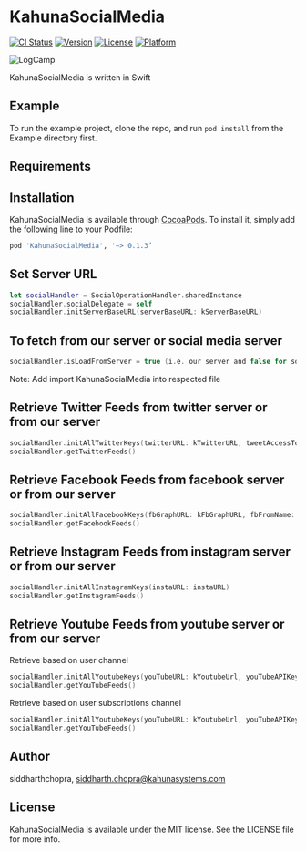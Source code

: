 # KahunaSocialMedia

[![CI Status](http://img.shields.io/travis/siddharthchopra/KahunaSocialMedia.svg?style=flat)](https://travis-ci.org/siddharthchopra/KahunaSocialMedia)
[![Version](https://img.shields.io/cocoapods/v/KahunaSocialMedia.svg?style=flat)](http://cocoapods.org/pods/KahunaSocialMedia)
[![License](https://img.shields.io/cocoapods/l/KahunaSocialMedia.svg?style=flat)](http://cocoapods.org/pods/KahunaSocialMedia)
[![Platform](https://img.shields.io/cocoapods/p/KahunaSocialMedia.svg?style=flat)](http://cocoapods.org/pods/KahunaSocialMedia)

![LogCamp](http://www.kahuna-mobihub.com/templates/ja_puresite/images/logo-trans.png)

KahunaSocialMedia is written in Swift

## Example

To run the example project, clone the repo, and run `pod install` from the Example directory first.

## Requirements

## Installation

KahunaSocialMedia is available through [CocoaPods](http://cocoapods.org). To install
it, simply add the following line to your Podfile:

```ruby
pod 'KahunaSocialMedia', '~> 0.1.3’
```

## Set Server URL
```swift
let socialHandler = SocialOperationHandler.sharedInstance
socialHandler.socialDelegate = self
socialHandler.initServerBaseURL(serverBaseURL: kServerBaseURL)
```
## To fetch from our server or social media server 
```swift
socialHandler.isLoadFromServer = true (i.e. our server and false for social media server)
```

Note:
Add import KahunaSocialMedia into respected file
 
## Retrieve Twitter Feeds from twitter server or from our server

```swift
socialHandler.initAllTwitterKeys(twitterURL: kTwitterURL, tweetAccessToken: kTweetAccessToken, tweetSecretKey: kTweetAccessTokenSecret, tweetConsumerKey: kTweetConsumerKey, tweetConsumerSecret: kTweetConsumerSecret, tweetOwnerSecretName: kTweetOwnerScreenName, tweetSlugName: kTweetSlugName)
socialHandler.getTwitterFeeds() 
  ```
  
   
## Retrieve Facebook Feeds from facebook server or from our server

```swift
socialHandler.initAllFacebookKeys(fbGraphURL: kFbGraphURL, fbFromName: kFbFromName, fbAppSecret: kFbAppSecret, fbAppID: kFbAppID)
socialHandler.getFacebookFeeds()
  ```
   
## Retrieve Instagram Feeds from instagram server or from our server

```swift
socialHandler.initAllInstagramKeys(instaURL: instaURL)
socialHandler.getInstagramFeeds()
  ```
 
## Retrieve Youtube Feeds from youtube server or from our server
Retrieve based on user channel
```swift
socialHandler.initAllYoutubeKeys(youTubeURL: kYoutubeUrl, youTubeAPIKey: kYoutubeAPIKey, youTubeUser: kYouTubeUser, videosCountForSubscriptionChannel: kVideosCountForSubscriptionChannel, countForSubscribedChannel: kCountForSubscribedChannel, userChannelId: kUserChannelId, userChannelOnly:true , isLoadFromSubscriptions: "false")
socialHandler.getYouTubeFeeds()
  ```
Retrieve based on user subscriptions channel
```swift
socialHandler.initAllYoutubeKeys(youTubeURL: kYoutubeUrl, youTubeAPIKey: kYoutubeAPIKey, youTubeUser: kYouTubeUser, videosCountForSubscriptionChannel: kVideosCountForSubscriptionChannel, countForSubscribedChannel: kCountForSubscribedChannel, userChannelId: "", userChannelOnly:false , isLoadFromSubscriptions: isLoadFromSubscriptions)
socialHandler.getYouTubeFeeds()
  ```

## Author

siddharthchopra, siddharth.chopra@kahunasystems.com

## License

KahunaSocialMedia is available under the MIT license. See the LICENSE file for more info.
